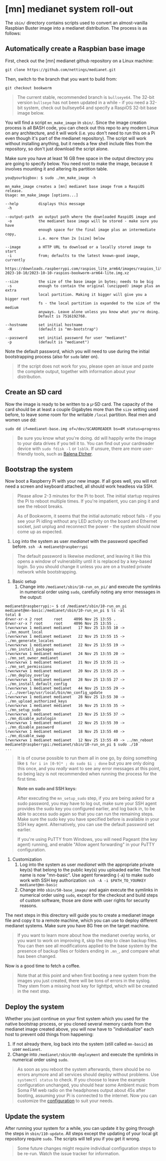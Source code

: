 # [mn] medianet system roll-out

The `sbin/` directory contains scripts used to convert an almost-vanilla
Raspbian Buster image into a medianet distribution. The process is as follows:

## Automatically create a Raspbian base image
First, check out the [mn] medianet github repository on a Linux machine:
```
git clone https://github.com/nettings/medianet.git
```
Then, switch to the branch that you want to build from:
```
git checkout bookworm
```
> The current stable, recommended branch is `bullseye64`. The 32-bit version
> `bullseye` has not been updated in a while - if you need a 32-bit system,
> check out bullseye64 and specify a RaspiOS 32-bit base image below.

You will find a script `mn_make_image` in `sbin/`.
Since the image creation process is all BASH code, you can check out this repo 
to any modern Linux on any architecture, and it will work (i.e. you don't need
to run this on a Pi even though it's part of the medianet repository).
The script will work without installing anything, but it needs a few shell
include files from the repository, so don't just download the script alone.

Make sure you have at least 16 GB free space in the output directory you are
going to specify below. You need root to make the image, because it involves mounting
it and altering its partition table.
```
you@yourbigbox: $ sudo ./mn_make_image -h

mn_make_image creates a [mn] medianet base image from a RaspiOS release.
Usage: mn_make_image [options...]

--help         displays this message
 -h

--output-path  an output path where the downloaded RaspiOS image and
 -o            the medianet base image will be stored - make sure you have
               enough space for the final image plus an intermediate copy,
               i.e. more than 2x [size] below

--image        a HTTP URL to download or a locally stored image to start
 -i            from; defaults to the latest known-good image, currently
               https://downloads.raspberrypi.com/raspios_lite_arm64/images/raspios_lite_arm64-2023-10-10/2023-10-10-raspios-bookworm-arm64-lite.img.xz

--size         the size of the base image in bytes; needs to be big
 -s            enough to contain the original (unzipped) image plus an extra
               local partition. Making it bigger will give you a bigger root
               fs - the local partition is expanded to the size of the medium
               anyways. Leave alone unless you know what you're doing.
               Default is 7516192768.

--hostname     set initial hostname
 -H            (default is "mn-bootstrap")

--password     set initial password for user "medianet"
 -p            (default is "medianet")

```
Note the default password, which you will need to use during the initial
bootstrapping process (also for `sudo` later on).

> If the script does not work for you, please open an issue and paste the
> complete output, together with information about your distribution.

## Create an SD card
Now the image is ready to be written to a µ-SD card. The capacity of the card
should be at least a couple Gigabytes more than the `size` setting used
before, to leave some room for the writable `/local` partition.
Real men and women use dd:
```
sudo dd if=medianet-base.img of=/dev/$CARDREADER bs=4M status=progress
```
> Be sure you know what you're doing. dd will happily write the image to your
> data drives if you tell it to. You can find out your cardreader device with
> `sudo fdisk -l` or `lsblk`.
> If unsure, there are more user-friendly tools, such as [Balena
> Etcher](https://etcher.balena.io/).

## Bootstrap the system

Now boot a Raspberry Pi with your new image. If all goes well, you will not
need a screen and keyboard attached, all should work headless via SSH.

> Please allow 2-3 minutes for the Pi to boot. The initial startup
> requires the Pi to reboot multiple times. If you're impatient, you can
> ping it and see the reboot breaks.

> As of Bookworm, it seems that the initial automatic reboot fails - if you 
> see your Pi idling without any LED activity on the board and Ethernet socket,
> just unplug and reconnect the power - the system should now come up as
> expected.

1. Log into the system as user *medianet* with the password specified
before.
`ssh -A medianet@raspberrypi`

>The default password is likewise *medianet*, and leaving it like
>this opens a window of vulnerability until it is replaced by a key-based
>login. So you should change it unless you are on a trusted private network
>while bootstrapping.

1. Basic setup
   1. Change into `/medianet/sbin/10-run_on_pi/` and execute the symlinks in
numerical order using ```sudo```, carefully noting any error messages in the
output:
```
medianet@raspberrypi:~ $ cd /medianet/sbin/10-run_on_pi
medianet@mn-basic:/medianet/sbin/10-run_on_pi $ ls -al
total 8
drwxr-xr-x 2 root     root     4096 Nov 25 13:55 .
drwxr-xr-x 7 root     root     4096 Nov 25 13:55 ..
lrwxrwxrwx 1 medianet medianet   17 Nov 25 13:55 10 -> ../mn_mount_local
lrwxrwxrwx 1 medianet medianet   22 Nov 25 13:55 15 -> ../mn_generate_locales
lrwxrwxrwx 1 medianet medianet   22 Nov 25 13:55 19 -> ../mn_install_packages
lrwxrwxrwx 1 medianet medianet   24 Nov 25 13:55 20 -> ../mn_set_owner_medianet
lrwxrwxrwx 1 medianet medianet   21 Nov 25 13:55 21 -> ../mn_set_permissions
lrwxrwxrwx 1 medianet medianet   20 Nov 25 13:55 25 -> ../mn_deploy_overlay
lrwxrwxrwx 1 medianet medianet   28 Nov 25 13:55 27 -> ../mn_install_default_config
lrwxrwxrwx 1 medianet medianet   44 Nov 25 13:55 29 -> ../../overlay/usr/local/bin/mn_config_update
lrwxrwxrwx 1 medianet medianet   28 Nov 25 13:55 30 -> ../mn_upload_authorized_keys
lrwxrwxrwx 1 medianet medianet   16 Nov 25 13:55 35 -> ../mn_setup_sudo
lrwxrwxrwx 1 medianet medianet   23 Nov 25 13:55 37 -> ../mn_disable_autologin
lrwxrwxrwx 1 medianet medianet   22 Nov 25 13:55 39 -> ../mn_disable_password
lrwxrwxrwx 1 medianet medianet   18 Nov 25 13:55 40 -> ../mn_disable_swap
lrwxrwxrwx 1 medianet medianet   12 Nov 25 13:55 49 -> ../mn_reboot
medianet@raspberrypi:/medianet/sbin/10-run_on_pi $ sudo ./10
...
``` 

> It is of course possible to run them all in one go, by doing something like
> `$ for i in [0-9]* ; do sudo $i ; done`
> but you are only doing this once, and you *really* want to see any error
> messages at this point, so being lazy is not recommended when running the
> process for the first time.
    
> **Note on sudo and SSH keys:**
>
> After executing the `mn_setup_sudo` step, if you are being asked for a sudo
> password, you may have to log out, make sure your SSH agent provides the
> sudo key you configured earlier, and log back in, to be able to access
> sudo again so that you can run the remaining steps. Make sure the sudo key
> you have specified before is available in your SSH key agent.
> Alternatively, you can use the default password set earlier.
>
> If you're using PuTTY from Windows, you will need Pageant (the key agent)
> running, and enable "Allow agent forwarding" in your PuTTY configuration.

1. Customization
   1. Log into the system as user *medianet* with the appropriate private
      key(s) that belong to the public key(s) you uploaded earlier.
      The host name is now "mn-basic". Use agent forwarding (`-A`) to make
      sudo work with SSH key authorization:
      `ssh -A -i $PATH_TO_YOURKEY medianet@mn-basic`
   1. Change into `sbin/50-base_image/` and again execute the symlinks in
      numerical order using `sudo`, except for the checkout and build steps
      of custom software, those are done with user rights for security
      reasons.

The next steps in this directory will guide you to create a medianet image
file and copy it to a remote machine, which you can use to deploy different
medianet systems. Make sure you have 8G free on the target machine.

> If you want to learn more about how the medianet overlay works, or you want
> to work on improving it, skip the step to clean backup files. You can then
> see all modifications applied to the base system by the presence of backup
> files or folders ending in `.mn_`, and compare what has been changed.

Now is a good time to fetch a coffee.

> Note that at this point and when first booting a new system from the
> images you just created, there will be tons of errors in the syslog.
> They stem from a missing host key for lighttpd, which will be created in
> the next step.

## Deploy the system
Whether you just continue on your first system which you used for the native
bootstrap process, or you cloned several memory cards from the medianet
image created above, you will now have to "individualize" each host to
prevent odd things from happening:

   1. If not already there, log back into the system (still called
`mn-basic`) as user `medianet`.
   1. Change into `/medianet/sbin/80-deployment` and execute the
symlinks in numerical order using `sudo`.

> As soon as you reboot the system afterwards, there should be no errors
> anymore and all services should deploy without problems. Use `systemctl
> status` to check. If you choose to leave the example configuration
> unchanged, you should hear some Ambient music from Soma FM web radio on
> the headphones output about 45s after booting, assuming your Pi is
> connected to the internet. 
> Now you can customize the [configuration](CONFIGURATION.md) to suit your
> needs.

## Update the system
After running your system for a while, you can update it by going through the
steps in `sbin/110-update`. All steps except the updating of
your local git repository require `sudo`. The scripts will tell you if you get
it wrong.

> Some future changes might require individual configuration steps to be
> re-run. Watch the issue tracker for information.

